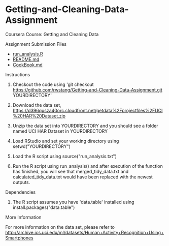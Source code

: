 Getting-and-Cleaning-Data-Assignment
====================================

Coursera Course: Getting and Cleaning Data

Assignment Submission Files
- [run_analysis.R](https://github.com/rwstang/Getting-and-Cleaning-Data-Assignment/blob/master/run_analysis.R)
- [README.md](https://github.com/rwstang/Getting-and-Cleaning-Data-Assignment/blob/master/README.md)
- [CookBook.md](https://github.com/rwstang/Getting-and-Cleaning-Data-Assignment/blob/master/CodeBook.md)

Instructions

1. Checkout the code using 'git checkout https://github.com/rwstang/Getting-and-Cleaning-Data-Assignment.git YOURDIRECTORY'

2. Download the data set, https://d396qusza40orc.cloudfront.net/getdata%2Fprojectfiles%2FUCI%20HAR%20Dataset.zip

3. Unzip the data set into YOURDIRECTORY and you should see a folder named UCI HAR Dataset in YOURDIRECTORY

4. Load RStudio and set your working directory using setwd("YOURDIRECTORY")

5. Load the R script using source("run_analysis.txt")

6. Run the R script using run_analysis() and after execution of the function has finished, you will see that merged_tidy_data.txt and calculated_tidy_data.txt would have been replaced with the newest outputs.

Dependencies

1. The R script assumes you have 'data.table' installed using install.packages("data.table")

More Information

For more information on the data set, please refer to http://archive.ics.uci.edu/ml/datasets/Human+Activity+Recognition+Using+Smartphones